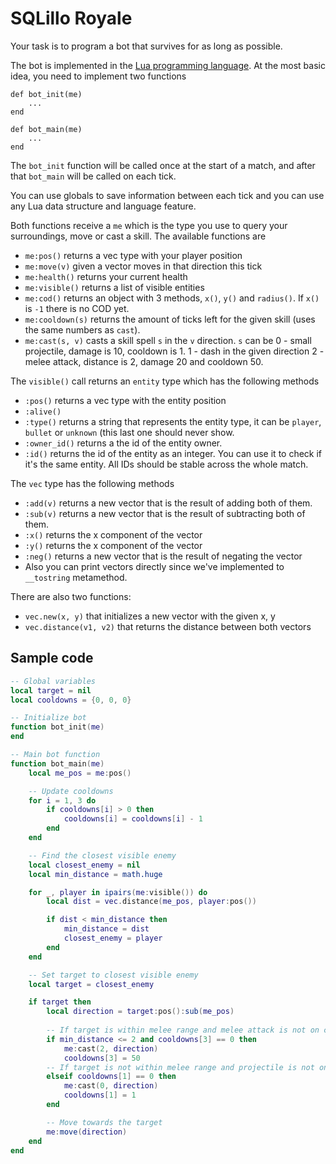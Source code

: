 # SQLillo Royale

Your task is to program a bot that survives for as long as possible.

The bot is implemented in the [Lua programming language](https://devhints.io/lua).
At the most basic idea, you need to implement two functions
```
def bot_init(me)
	...
end

def bot_main(me)
	...
end
```

The `bot_init` function will be called once at the start of a match, 
and after that `bot_main` will be called on each tick.

You can use globals to save information between each tick and you can use any Lua 
data structure and language feature.

Both functions receive a `me` which is the type you use to query your surroundings,
move or cast a skill. The available functions are

* `me:pos()` returns a vec type with your player position
* `me:move(v)` given a vector moves in that direction this tick
* `me:health()` returns your current health
* `me:visible()` returns a list of visible entities
* `me:cod()` returns an object with 3 methods, `x()`, `y()` and `radius()`. If `x()` is `-1` there is no COD yet.
* `me:cooldown(s)` returns the amount of ticks left for the given skill (uses the same numbers as `cast`). 
* `me:cast(s, v)` casts a skill spell `s` in the `v` direction. 
	`s` can be 0 - small projectile, damage is 10, cooldown is 1.
	         1 - dash in the given direction
			 2 - melee attack, distance is 2, damage 20 and cooldown 50.

The `visible()` call returns an `entity` type which has the following methods

* `:pos()` returns a vec type with the entity position
* `:alive()` 
* `:type()` returns a string that represents the entity type, it can be `player`, `bullet` or `unknown` (this last one should never show.
* `:owner_id()` returns a the id of the entity owner.
* `:id()` returns the id of the entity as an integer. You can use it to check if it's the same entity. All IDs should be stable across the whole match.

The `vec` type has the following methods

* `:add(v)` returns a new vector that is the result of adding both of them.
* `:sub(v)` returns a new vector that is the result of subtracting both of them.
* `:x()` returns the x component of the vector
* `:y()` returns the x component of the vector
* `:neg()` returns a new vector that is the result of negating the vector
* Also you can print vectors directly since we've implemented to `__tostring` metamethod.

There are also two functions:

* `vec.new(x, y)` that initializes a new vector with the given x, y
* `vec.distance(v1, v2)` that returns the distance between both vectors

## Sample code

```lua
-- Global variables
local target = nil
local cooldowns = {0, 0, 0}

-- Initialize bot
function bot_init(me)
end

-- Main bot function
function bot_main(me)
    local me_pos = me:pos()

    -- Update cooldowns
    for i = 1, 3 do
        if cooldowns[i] > 0 then
            cooldowns[i] = cooldowns[i] - 1
        end
    end

    -- Find the closest visible enemy
    local closest_enemy = nil
    local min_distance = math.huge

    for _, player in ipairs(me:visible()) do
        local dist = vec.distance(me_pos, player:pos())

        if dist < min_distance then
            min_distance = dist
            closest_enemy = player
        end
    end

    -- Set target to closest visible enemy
    local target = closest_enemy

    if target then
        local direction = target:pos():sub(me_pos)
        
        -- If target is within melee range and melee attack is not on cooldown, use melee attack
        if min_distance <= 2 and cooldowns[3] == 0 then
            me:cast(2, direction)
            cooldowns[3] = 50
        -- If target is not within melee range and projectile is not on cooldown, use projectile
        elseif cooldowns[1] == 0 then
            me:cast(0, direction)
            cooldowns[1] = 1
        end

        -- Move towards the target
        me:move(direction)
    end
end
```
